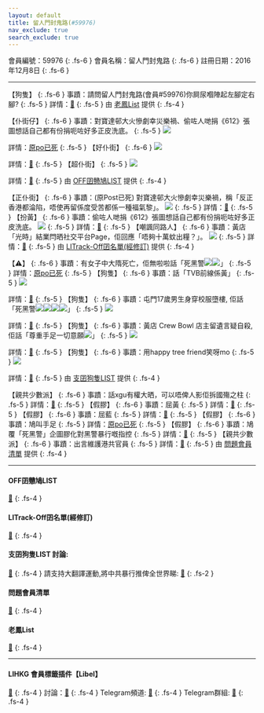 ```yaml
---
layout: default
title: 留人門封鬼路(#59976)
nav_exclude: true
search_exclude: true
---
```


會員編號：59976
{: .fs-6 }
會員名稱：留人門封鬼路
{: .fs-6 }
註冊日期：2016年12月8日
{: .fs-6 }

---

<div class="code-example" markdown="1">

【狗隻】
{: .fs-6 }
事蹟：請問留人門封鬼路(會員#59976)你屙尿嗰陣起左腳定右腳?
{: .fs-5 }
詳情：[🔗](https://lih.kg/1860291)
{: .fs-5 }
由 [老鳳List](#老鳳list) 提供
{: .fs-4 }

</div>
<div class="code-example" markdown="1">

【仆街仔】
{: .fs-6 }
事蹟：對寶達邨大火慘劇幸災樂禍、偷咗人哋捐《612》張圖想話自己都有份捐呃咗好多正皮洗底。
{: .fs-5 }
![](https://filedn.eu/l9Hq1YKLkJ4m0VSXcdcfUaJ/LIHKG_on99/on9_jai/59976/59976.1_.png)


詳情：[原po已死](https://lih.kg/aNbsxPV)
{: .fs-5 }
【好仆街】
{: .fs-6 }
![](https://filedn.eu/l9Hq1YKLkJ4m0VSXcdcfUaJ/LIHKG_on99/on9_jai/59976/59976.2_.png)


詳情：[🔗](https://lih.kg/aNpmOzV)
{: .fs-5 }
【超仆街】
{: .fs-5 }
![](https://filedn.eu/l9Hq1YKLkJ4m0VSXcdcfUaJ/LIHKG_on99/on9_jai/59976/59976.3_.png)


詳情：[🔗](https://lih.kg/aQKeBiV)
{: .fs-5 }
由 [OFF囝戇鳩LIST](#off囝戇鳩list) 提供
{: .fs-4 }

</div>
<div class="code-example" markdown="1">

【正仆街】
{: .fs-6 }
事蹟：(原Post已死) 對寶達邨大火慘劇幸災樂禍，稱「反正香港都淪陷，唔使再留係度受苦都係一種福氣黎」。
![](https://filedn.eu/l9Hq1YKLkJ4m0VSXcdcfUaJ/LIHKG_on99/on9_jai/59976/59976.1_.png)
{: .fs-5 }
詳情：[🔗](https://filedn.eu/l9Hq1YKLkJ4m0VSXcdcfUaJ/LIHKG_on99/on9_jai/59976/59976.1_.png)
{: .fs-5 }
【扮黃】
{: .fs-6 }
事蹟：偷咗人哋捐《612》張圖想話自己都有份捐呃咗好多正皮洗底。
![](https://filedn.eu/l9Hq1YKLkJ4m0VSXcdcfUaJ/LIHKG_on99/on9_jai/59976/59976.2_.png)
{: .fs-5 }
詳情：[🔗](https://lih.kg/teBcDgX)
{: .fs-5 }
【嘲諷同路人】
{: .fs-6 }
事蹟：黃店「光時」結業閂晒社交平台Page，佢回應「唔夠十萬蚊出糧？」。
![](https://filedn.eu/l9Hq1YKLkJ4m0VSXcdcfUaJ/LIHKG_on99/on9_jai/59976/59976.3_.png)
{: .fs-5 }
詳情：[🔗](https://lih.kg/aQKeBiV)
{: .fs-5 }
由 [LITrack-Off囝名單(經修訂)](#litrack-off囝名單(經修訂)) 提供
{: .fs-4 }

</div>
<div class="code-example" markdown="1">

【⚠️】
{: .fs-6 }
事蹟：有女子中大隋死亡，佢無啦啦話「死黑警![](https://cdn.lihkg.com/assets/faces/pig/knife.gif)![](https://cdn.lihkg.com/assets/faces/pig/knife.gif)」
{: .fs-5 }
詳情：[原po已死](https://lih.kg/huHeLT)
{: .fs-5 }
【狗隻】
{: .fs-6 }
事蹟：話「TVB前線係黃」
{: .fs-5 }
![](https://na.cx/i/mw71VvE.png)

詳情：[🔗](https://lih.kg/awODRpV)
{: .fs-5 }
【狗隻】
{: .fs-6 }
事蹟：屯門17歲男生身穿校服墮樓, 佢話「死黑警![](https://cdn.lihkg.com/assets/faces/pig/knife.gif)![](https://cdn.lihkg.com/assets/faces/pig/knife.gif)![](https://cdn.lihkg.com/assets/faces/pig/wail.gif)![](https://cdn.lihkg.com/assets/faces/pig/wail.gif)」
{: .fs-5 }
![](https://na.cx/i/9qYAfvU.png)

詳情：[🔗](https://lih.kg/hKmBwT)
{: .fs-5 }
【狗隻】
{: .fs-6 }
事蹟：黃店 Crew Bowl 店主留遺言疑自殺,佢話「尊重手足一切意願![](https://cdn.lihkg.com/assets/faces/mouse/pray.gif)」
{: .fs-5 }
![](https://na.cx/i/FrUr6C1.png)

詳情：[🔗](https://lih.kg/bkKLbBV)
{: .fs-5 }
【狗隻】
{: .fs-6 }
事蹟：用happy tree friend笑呀mo
{: .fs-5 }
![](https://na.cx/i/sJU9Kcd.png)

詳情：[🔗](https://lih.kg/xBusOfX)
{: .fs-5 }
由 [支囝狗隻LIST](#支囝狗隻list-討論) 提供
{: .fs-4 }

</div>
<div class="code-example" markdown="1">

【親共少數派】
{: .fs-6 }
事蹟：話xgu有權大晒，可以唔俾人影佢拆國殤之柱
{: .fs-5 }
詳情：[🔗](https://lih.kg/bfxJwHV)
{: .fs-5 }
【假膠】
{: .fs-6 }
事蹟：屈黃
{: .fs-5 }
詳情：[🔗](https://lih.kg/awODRpV)
{: .fs-5 }
【假膠】
{: .fs-6 }
事蹟：屈藍
{: .fs-5 }
詳情：[🔗](https://lih.kg/hCnQrT)
{: .fs-5 }
【假膠】
{: .fs-6 }
事蹟：鳩叫手足
{: .fs-5 }
詳情：[原po已死](https://lih.kg/gGDcxT)
{: .fs-5 }
【假膠】
{: .fs-6 }
事蹟：鳩覆「死黑警」企圖膠化對黑警暴行嘅指控
{: .fs-5 }
詳情：[🔗](https://lih.kg/hKmBwT)
{: .fs-5 }
【親共少數派】
{: .fs-6 }
事蹟：出言維護港共官員
{: .fs-5 }
詳情：[🔗](https://lih.kg/bhrdtMV)
{: .fs-5 }
由 [問題會員清單](#問題會員清單) 提供
{: .fs-4 }

</div>

---

#### OFF囝戇鳩LIST
[🔗](https://bit.ly/lihkg_on9_list)
{: .fs-4 }
#### LITrack-Off囝名單(經修訂)
[🔗](http://tiny.cc/LITrack_GS)
{: .fs-4 }
#### 支囝狗隻LIST 討論: 
[🔗](https://lih.kg/2908480)
{: .fs-4 }
請支持大翻譯運動,將中共暴行推俾全世界睇: [🔗](https://twitter.com/tgtm_official)
{: .fs-2 }

#### 問題會員清單
[🔗](https://github.com/V4KFDgEw8T/rccnmlhnzv)
{: .fs-4 }
#### 老鳳List
[🔗](https://lihkg.com/thread/2808424)
{: .fs-4 }

---

#### LIHKG 會員標籤插件【Libel】
[🔗](https://kitce.github.io/libel)
{: .fs-4 }
討論：[🔗](https://lih.kg/2841778)
{: .fs-4 }
Telegram頻道: [🔗](https://t.me/LibelOfficialChannel)
{: .fs-4 }
Telegram群組: [🔗](https://t.me/LibelOfficialGroup)
{: .fs-4 }
